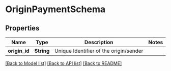 # OriginPaymentSchema

## Properties

Name | Type | Description | Notes
------------ | ------------- | ------------- | -------------
**origin_id** | **String** | Unique Identifier of the origin/sender | 

[[Back to Model list]](../README.md#documentation-for-models) [[Back to API list]](../README.md#documentation-for-api-endpoints) [[Back to README]](../README.md)


